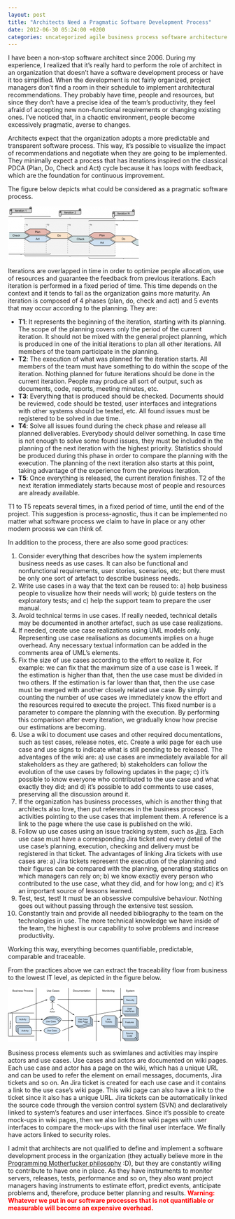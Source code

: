 ```yaml
---
layout: post
title: "Architects Need a Pragmatic Software Development Process"
date: 2012-06-30 05:24:00 +0200
categories: uncategorized agile business process software architecture software engineering
---
```


I have been a non-stop software architect since 2006. During my experience, I realized that it’s really hard to perform the role of architect in an organization that doesn’t have a software development process or have it too simplified. When the development is not fairly organized, project managers don’t find a room in their schedule to implement architectural recommendations. They probably have time, people and resources, but since they don’t have a precise idea of the team’s productivity, they feel afraid of accepting new non-functional requirements or changing existing ones. I’ve noticed that, in a chaotic environment, people become excessively pragmatic, averse to changes.

Architects expect that the organization adopts a more predictable and transparent software process. This way, it’s possible to visualize the impact of recommendations and negotiate when they are going to be implemented. They minimally expect a process that has iterations inspired on the classical PDCA (Plan, Do, Check and Act) cycle because it has loops with feedback, which are the foundation for continuous improvement.

The figure below depicts what could be considered as a pragmatic software process.

![iterations-300x122.png](/images/posts/iterations-300x122.png)

Iterations are overlapped in time in order to optimize people allocation, use of resources and guarantee the feedback from previous iterations. Each iteration is performed in a fixed period of time. This time depends on the context and it tends to fall as the organization gains more maturity. An iteration is composed of 4 phases  (plan, do, check and act) and 5 events that may occur according to the planning. They are:  

<ul>
<li><b>T1</b>: It represents the beginning of the iteration, starting with its planning. The scope of the planning covers only the period of the current iteration. It should not be mixed with the general project planning, which is produced in one of the initial iterations to plan all other iterations. All members of the team participate in the planning.</li>
<li><b>T2</b>: The execution of what was planned for the iteration starts. All members of the team must have something to do within the scope of the iteration. Nothing planned for future iterations should be done in the current iteration. People may produce all sort of output, such as documents, code, reports, meeting minutes, etc.</li>
<li><b>T3</b>: Everything that is produced should be checked. Documents should be reviewed, code should be tested, user interfaces and integrations with other systems should be tested, etc. All found issues must be registered to be solved in due time.</li>
<li><b>T4</b>: Solve all issues found during the check phase and release all planned deliverables. Everybody should deliver something. In case time is not enough to solve some found issues, they must be included in the planning of the next iteration with the highest priority. Statistics should be produced during this phase in order to compare the planning with the execution. The planning of the next iteration also starts at this point, taking advantage of the experience from the previous iteration.</li>
<li><b>T5</b>: Once everything is released, the current iteration finishes. T2 of the next iteration immediately starts because most of people and resources are already available.</li>
</ul>
T1 to T5 repeats several times, in a fixed period of time, until the end of the project. This suggestion is process-agnostic, thus it can be implemented no matter what software process we claim to have in place or any other modern process we can think of.

In addition to the process, there are also some good practices:

<ol>
<li>Consider everything that describes how the system implements business needs as use cases. It can also be functional and nonfunctional requirements, user stories, scenarios, etc; but there must be only one sort of artefact to describe business needs.</li>
<li>Write use cases in a way that the text can be reused to: a) help business people to visualize how their needs will work; b) guide testers on the exploratory tests; and c) help the support team to prepare the user manual.</li>
<li>Avoid technical terms in use cases. If really needed, technical details may be documented in another artefact, such as use case realizations.</li>
<li>If needed, create use case realizations using UML models only. Representing use case realisations as documents implies on a huge overhead. Any necessary textual information can be added in the comments area of UML’s elements.</li>
<li>Fix the size of use cases according to the effort to realize it. For example: we can fix that the maximum size of a use case is 1 week. If the estimation is higher than that, then the use case must be divided in two others. If the estimation is far lower than that, then the use case must be merged with another closely related use case. By simply counting the number of use cases we immediately know the effort and the resources required to execute the project. This fixed number is a parameter to compare the planning with the execution. By performing this comparison after every iteration, we gradually know how precise our estimations are becoming.</li>
<li>Use a wiki to document use cases and other required documentations, such as test cases, release notes, etc. Create a wiki page for each use case and use signs to indicate what is still pending to be released. The advantages of the wiki are: a) use cases are immediately available for all stakeholders as they are gathered; b) stakeholders can follow the evolution of the use cases by following updates in the page; c) it’s possible to know everyone who contributed to the use case and what exactly they did; and d) it’s possible to add comments to use cases, preserving all the discussion around it.</li>
<li>If the organization has business processes, which is another thing that architects also love, then put references in the business process’ activities pointing to the use cases that implement them. A reference is a link to the page where the use case is published on the wiki.</li>
<li>Follow up use cases using an issue tracking system, such as <a href="http://www.atlassian.com/software/jira/overview" target="_blank">Jira</a>. Each use case must have a corresponding Jira ticket and every detail of the use case’s planning, execution, checking and delivery must be registered in that ticket. The advantages of linking Jira tickets with use cases are: a) Jira tickets represent the execution of the planning and their figures can be compared with the planning, generating statistics on which managers can rely on; b) we know exactly every person who contributed to the use case, what they did, and for how long; and c) it’s an important source of lessons learned.</li>
<li>Test, test, test! It must be an obsessive compulsive behaviour. Nothing goes out without passing through the extensive test session.</li>
<li>Constantly train and provide all needed bibliography to the team on the technologies in use. The more technical knowledge we have inside of the team, the highest is our capability to solve problems and increase productivity.</li>
</ol>
Working this way, everything becomes quantifiable, predictable, comparable and traceable.

From the practices above we can extract the traceability flow from business to the lowest IT level, as depicted in the figure below.

![traceability-300x124.png](/images/posts/traceability-300x124.png)

<span style="background-color: white;">Business process elements such as swimlanes and activities may inspire actors and use cases. Use cases and actors are documented on wiki pages. Each use case and actor has a page on the wiki, which has a unique URL and can be used to refer the element on email messages, documents, Jira tickets and so on. An Jira ticket is created for each use case and it contains a link to the use case’s wiki page. This wiki page can also have a link to the ticket since it also has a unique URL. Jira tickets can be automatically linked the source code through the version control system (SVN) and declaratively linked to system’s features and user interfaces. Since it’s possible to create mock-ups in wiki pages, then we also link those wiki pages with user interfaces to compare the mock-ups with the final user interface. We finally have actors linked to security roles.</span>

I admit that architects are not qualified to define and implement a software development process in the organization (they actually believe more in the <a href="http://programming-motherfucker.com/" target="_blank">Programming Motherfucker philosophy</a> :D), but they are constantly willing to contribute to have one in place. As they have instruments to monitor servers, releases, tests, performance and so on, they also want project managers having instruments to estimate effort, predict events, anticipate problems and, therefore, produce better planning and results. <b><span style="color: red;">Warning: Whatever we put in our software processes that is not quantifiable or measurable will become an expensive overhead.</span></b>
